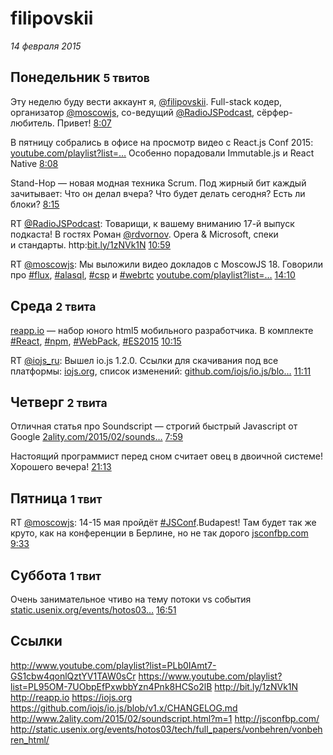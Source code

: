 # filipovskii

_14 февраля 2015_

## Понедельник <small>5 твитов</small>

<div class="tweet">

Эту неделю буду вести аккаунт я, [@filipovskii](https://twitter.com/filipovskii "Andrey Salomatin"). Full-stack кодер, организатор [@moscowjs](https://twitter.com/moscowjs "MoscowJS"), со-ведущий [@RadioJSPodcast](https://twitter.com/RadioJSPodcast "RadioJS Podcast"), сёрфер-любитель. Привет!
 <a class="tweet__time" href="https://twitter.com/jsunderhood/status/564697062378594304">8:07</a>

</div>

<div class="tweet">

В пятницу собрались в офисе на просмотр видео с React.js Conf 2015: [youtube.com/playlist?list=…](http://t.co/B0Be2C5XsD "http://www.youtube.com/playlist?list=PLb0IAmt7-GS1cbw4qonlQztYV1TAW0sCr") Особенно порадовали Immutable.js и React Native
 <a class="tweet__time" href="https://twitter.com/jsunderhood/status/564697244411387905">8:08</a>

</div>

<div class="tweet">

Stand-Hop — новая модная техника Scrum. Под жирный бит каждый зачитывает: Что он делал вчера? Что будет делать сегодня? Есть ли блоки?
 <a class="tweet__time" href="https://twitter.com/jsunderhood/status/564699183429742592">8:15</a>

</div>

<div class="tweet">

RT [@RadioJSPodcast](https://twitter.com/RadioJSPodcast "RadioJS Podcast"): Товарищи, к вашему вниманию 17-й выпуск подкаста! В гостях Роман [@rdvornov](https://twitter.com/rdvornov "Roman Dvornov"). Opera &amp; Microsoft, спеки и стандарты. http:[bit.ly/1zNVk1N](http://t.co/cqSnGcU7x6 "http://bit.ly/1zNVk1N")
 <a class="tweet__time" href="https://twitter.com/jsunderhood/status/564740408945938433">10:59</a>

</div>

<div class="tweet">

RT [@moscowjs](https://twitter.com/moscowjs "MoscowJS"): Мы выложили видео докладов с MoscowJS 18. Говорили про [#flux](https://twitter.com/search?q=%23flux), [#alasql](https://twitter.com/search?q=%23alasql), [#csp](https://twitter.com/search?q=%23csp) и [#webrtc](https://twitter.com/search?q=%23webrtc) [youtube.com/playlist?list=…](https://t.co/qRwaFA8krY "https://www.youtube.com/playlist?list=PL95OM-7UObpEfPxwbbYzn4Pnk8HCSo2lB")
 <a class="tweet__time" href="https://twitter.com/jsunderhood/status/564788407738847232">14:10</a>

</div>

## Среда <small>2 твита</small>

<div class="tweet">

[reapp.io](http://t.co/WyH8k6Zg4n "http://reapp.io") — набор юного html5 мобильного разработчика. В комплекте [#React](https://twitter.com/search?q=%23React), [#npm](https://twitter.com/search?q=%23npm), [#WebPack](https://twitter.com/search?q=%23WebPack), [#ES2015](https://twitter.com/search?q=%23ES2015)
 <a class="tweet__time" href="https://twitter.com/jsunderhood/status/565454113597816832">10:15</a>

</div>

<div class="tweet">

RT [@iojs\_ru](https://twitter.com/iojs_ru "iojs-ru"): Вышел io.js 1.2.0. Ссылки для скачивания под все платформы: [iojs.org](https://t.co/i8r4Aj7RDU "https://iojs.org"), список изменений: [github.com/iojs/io.js/blo…](https://t.co/4yLfkrYmIB "https://github.com/iojs/io.js/blob/v1.x/CHANGELOG.md")
 <a class="tweet__time" href="https://twitter.com/jsunderhood/status/565468169033506816">11:11</a>

</div>

## Четверг <small>2 твита</small>

<div class="tweet">

Отличная статья про Soundscript — строгий быстрый Javascript от Google [2ality.com/2015/02/sounds…](http://t.co/mp2V5b6wqA "http://www.2ality.com/2015/02/soundscript.html?m=1")
 <a class="tweet__time" href="https://twitter.com/jsunderhood/status/565782351729672192">7:59</a>

</div>

<div class="tweet">

Настоящий программист перед сном считает овец в двоичной системе! Хорошего вечера!
 <a class="tweet__time" href="https://twitter.com/jsunderhood/status/565982117197524992">21:13</a>

</div>

## Пятница <small>1 твит</small>

<div class="tweet">

RT [@moscowjs](https://twitter.com/moscowjs "MoscowJS"): 14-15 мая пройдёт [#JSConf](https://twitter.com/search?q=%23JSConf).Budapest! Там будет так же круто, как на конференции в Берлине, но не так дорого [jsconfbp.com](http://t.co/FrYuDGNljh "http://jsconfbp.com/")
 <a class="tweet__time" href="https://twitter.com/jsunderhood/status/566168229090197504">9:33</a>

</div>

## Суббота <small>1 твит</small>

<div class="tweet">

Очень занимательное чтиво на тему потоки vs события [static.usenix.org/events/hotos03…](http://t.co/c0UPQEHPn7 "http://static.usenix.org/events/hotos03/tech/full_papers/vonbehren/vonbehren_html/")
 <a class="tweet__time" href="https://twitter.com/jsunderhood/status/566640827594997760">16:51</a>

</div>

## Ссылки

<a class="url" href="http://www.youtube.com/playlist?list=PLb0IAmt7-GS1cbw4qonlQztYV1TAW0sCr" target="_blank">http://www.youtube.com/playlist?list=PLb0IAmt7-GS1cbw4qonlQztYV1TAW0sCr</a>
<a class="url" href="https://www.youtube.com/playlist?list=PL95OM-7UObpEfPxwbbYzn4Pnk8HCSo2lB" target="_blank">https://www.youtube.com/playlist?list=PL95OM-7UObpEfPxwbbYzn4Pnk8HCSo2lB</a>
<a class="url" href="http://bit.ly/1zNVk1N" target="_blank">http://bit.ly/1zNVk1N</a>
<a class="url" href="http://reapp.io" target="_blank">http://reapp.io</a>
<a class="url" href="https://iojs.org" target="_blank">https://iojs.org</a>
<a class="url" href="https://github.com/iojs/io.js/blob/v1.x/CHANGELOG.md" target="_blank">https://github.com/iojs/io.js/blob/v1.x/CHANGELOG.md</a>
<a class="url" href="http://www.2ality.com/2015/02/soundscript.html?m=1" target="_blank">http://www.2ality.com/2015/02/soundscript.html?m=1</a>
<a class="url" href="http://jsconfbp.com/" target="_blank">http://jsconfbp.com/</a>
<a class="url" href="http://static.usenix.org/events/hotos03/tech/full_papers/vonbehren/vonbehren_html/" target="_blank">http://static.usenix.org/events/hotos03/tech/full_papers/vonbehren/vonbehren_html/</a>